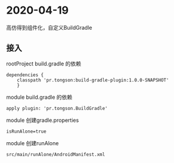 # 2020-04-19
高仿得到组件化，自定义BuildGradle

## 接入

rootProject build.gradle 的依赖

    dependencies {
    	classpath 'pr.tongson:build-gradle-plugin:1.0.0-SNAPSHOT'
    	}

module build.gradle 的依赖

    apply plugin: 'pr.tongson.BuildGradle'

module 创建gradle.properties

    isRunAlone=true

module 创建runAlone

    src/main/runAlone/AndroidManifest.xml